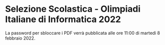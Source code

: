 # Selezione Scolastica - Olimpiadi Italiane di Informatica 2022

La password per sbloccare i PDF verrà pubblicata alle ore 11:00 di martedì 8 febbraio 2022.
